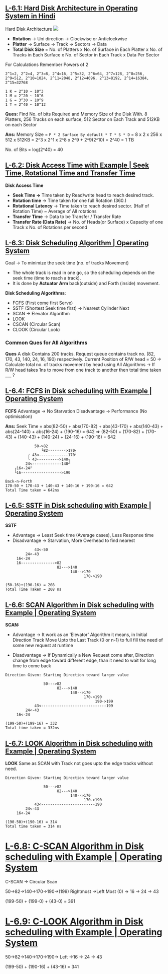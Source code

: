 ## [L-6.1: Hard Disk Architecture in Operating System in Hindi](https://youtu.be/sveZw_GG_cs)

Hard Disk Architecture
![](https://www.cs.uic.edu/~jbell/CourseNotes/OperatingSystems/images/Chapter10/10_01_DiskMechanism.jpg)

- **Rotation** -> Uni direction -> Clockwise or Anticlockwise
- **Platter** -> Surface -> Track -> Sectors -> Data
- **Total Disk Size** = No. of Platters x No. of Surface in Each Platter x No. of Tracks in Each Surface x No. of Sector in Each Track x Data Per Sector


For Calculations Remember Powers of 2
```
2^1=2, 2^2=4, 2^3=8, 2^4=16, 2^5=32, 2^6=64, 2^7=128, 2^8=256, 2^9=512, 2^10=1024, 2^11=2048, 2^12=4096, 2^13=8192, 2^14=16384, 2^15=32768

1 K = 2^10 ~ 10^3
1 M = 2^20 ~ 10^6
1 G = 3^30 ~ 10^9
1 T = 2^40 ~ 10^12
```

**Ques:** Find No. of bits Required and Memory Size of the Disk With.  8 Platters, 256 Tracks on each surface, 512 Sector on Each Track and 512KB on each Sector

**Ans:** Memory Size = `P * 2 Surface By default * T * S * D`
= 8 x 2 x 256 x 512 x 512KB = 2^3 x 2^1 x 2^8 x 2^9 + 2^9(2^10) = 2^40 = 1 TB

No. of Bits = log(2^40) = 40

## [L-6.2: Disk Access Time with Example | Seek Time, Rotational Time and Transfer Time](https://youtu.be/udZi6uiR8bM)

**Disk Access Time**
- **Seek Time ->** Time taken by Read/write head to reach desired track.
- **Rotation time** -> Time taken for one full Rotation (360.)
- **Rotational Latency** -> Time taken to reach desired sector. (Half of Rotation Time) ~ Average of All rotations
- **Transfer Time** -> Data to be Transfer / Transfer Rate
- **Transfer Rate (Data Rate)** -> No. of Heads(or Surface) x Capacity of one Track x No. of Rotations per second

## [L-6.3: Disk Scheduling Algorithm | Operating System](https://youtu.be/9uoa_p8q47Y)

Goal -> To minimize the seek time (no. of tracks Movement)
- The whole track is read in one go, so the scheduling depends on the seek time (time to reach a track).
- It is done by **Actuator Arm** back(outside) and Forth (inside) movement.

**Disk Scheduling Algorithms**: 
- FCFS (First come first Serve)
- SSTF (Shortest Seek time first) -> Nearest Cylinder Next
- SCAN -> Elevator Algorithm
- LOOK
- CSCAN (Circular Scan)
- CLOOK (Circular Look)


### Common Ques for All Algorithms

**Ques** A disk Contains 200 tracks. Request queue contains track no. (82, 170, 43, 140, 24, 16, 190) respectively. Current Position of R/W head = 50
-> Calculate total no. of tracks movement by head using All Algorithms
-> If R/W head takes 1ns to move from one track to another then total time taken ___ ?

## [L-6.4: FCFS in Disk scheduling with Example | Operating System](https://youtu.be/yP89YlEGCqA)

**FCFS**
Advantage -> No Starvation
Disadvantage -> Performance (No optimisation)


**Ans:** Seek Time = abs(82-50) + abs(170-82) + abs(43-170) + abs(140-43) + abs(24-140) +  abs(16-24) + (190-16) = 642
=> (82-50) + (170-82) + (170-43) + (140-43) + (140-24) +  (24-16) + (190-16) = 642

```
		     50->82
		        └82-------->170┐
		  ┌ 43<-------------170┘
		  └ 43---------->140┐
		 24<-------------140┘
	┌16<-24┘	 
    └16------------------>190

Back-n-Forth
170-50 + 170-43 + 140-43 + 140-16 + 190-16 = 642
Total Time taken = 642ns
```

## [L-6.5: SSTF in Disk scheduling with Example | Operating System](https://youtu.be/P_dA8VGJjA8)

**SSTF**
- Advantage -> Least Seek time (Average cases), Less Response time
- Disadvantage -> Starvation, More Overhead to find nearest

```
		     43<-50
		 24<-43
	 16<-24
	 16--------------->82
	                   82--->140
	                         140-->170
	                               170->190
	                
(50-16)+(190-16) = 208
Total Time Taken = 208 ns
```

## [L-6.6: SCAN Algorithm in Disk scheduling with Example | Operating System](https://youtu.be/xouo556RGiE)

**SCAN:**
- Advantage -> It work as an 'Elevator' Algorithm it means, in Initial Direction Track Move Upto the Last Track (0 or n-1) to full fill the need of some new request at runtime

- Disadvantage -> If Dynamically a New Request come after, Direction change from edge toward different edge, than it need to wait for long time to come back

```
Direction Given: Starting Direction toward larger value

		         50--->82
		               82--->140
		                     140-->170
		                           170->190
		                                190->199
	         43<-----------------------------199
		 24<-43
	 16<-24	                

(199-50)+(199-16) = 332
Total time taken = 332ns
```

## [L-6.7: LOOK Algorithm in Disk scheduling with Example | Operating System](https://youtu.be/9QpCJnHhXRc)

**LOOK**
Same as SCAN with Track not goes upto the edge tracks without need.

```
Direction Given: Starting Direction toward larger value

		         50--->82
		               82--->140
		                     140-->170
		                           170->190
	         43<------------------------190
		 24<-43
	 16<-24	                

(190-50)+(190-16) = 314
Total time taken = 314 ns
```


# [L-6.8: C-SCAN Algorithm in Disk scheduling with Example | Operating System](https://youtu.be/vLqZ6ZMBkX8)

C-SCAN -> Circular Scan

50->82->140->170->190->(199) Rightmost ->Left Most (0) -> 16 -> 24 -> 43

(199-50) + (199-0) + (43-0) = 391

# [L-6.9: C-LOOK Algorithm in Disk scheduling with Example | Operating System](https://youtu.be/gwCgG5ORXW8)

50->82->140->170->190-> Left ->16 -> 24 -> 43

(199-50) + (190-16) + (43-16) = 341